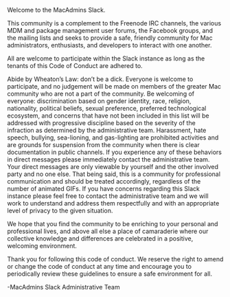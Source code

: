 Welcome to the MacAdmins Slack.

This community is a complement to the Freenode IRC channels, the various MDM and package management user forums, the Facebook groups, and the mailing lists and seeks to provide a safe, friendly community for Mac administrators, enthusiasts, and developers to interact with one another.

All are welcome to participate within the Slack instance as long as the tenants of this Code of Conduct are adhered to.

Abide by Wheaton’s Law: don’t be a dick.
Everyone is welcome to participate, and no judgement will be made on members of the greater Mac community who are not a part of the community.
Be welcoming of everyone: discrimination based on gender identity, race, religion, nationality, political beliefs, sexual preference, preferred technological ecosystem, and concerns that have not been included in this list will be addressed with progressive discipline based on the severity of the infraction as determined by the administrative team.
Harassment, hate speech, bullying, sea-lioning, and gas-lighting are prohibited activities and are grounds for suspension from the community when there is clear documentation in public channels. If you experience any of these behaviors in direct messages please immediately contact the administrative team.
Your direct messages are only viewable by yourself and the other involved party and no one else. That being said, this is a community for professional communication and should be treated accordingly, regardless of the number of animated GIFs.
If you have concerns regarding this Slack instance please feel free to contact the administrative team and we will work to understand and address them respectfully and with an appropriate level of privacy to the given situation.

We hope that you find the community to be enriching to your personal and professional lives, and above all else a place of camaraderie where our collective knowledge and differences are celebrated in a positive, welcoming environment.

Thank you for following this code of conduct. We reserve the right to amend or change the code of conduct at any time and encourage you to periodically review these guidelines to ensure a safe environment for all.

-MacAdmins Slack Administrative Team 

